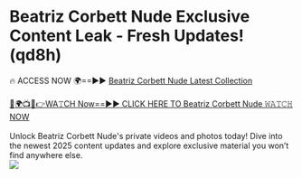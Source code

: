 # Beatriz Corbett Nude Exclusive Content Leak - Fresh Updates! (qd8h)

🔥 ACCESS NOW 🌍==►► <a href="https://tinyurl.com/yc657z5k" rel="nofollow">Beatriz Corbett Nude Latest Collection</a>
<br><br>
[🔴🌍📺📱👉WA𝚃CH Now==►► CLICK HERE TO Beatriz Corbett Nude 𝚆𝙰𝚃𝙲𝙷 NOW](https://tinyurl.com/yc657z5k)
<br><br>
Unlock Beatriz Corbett Nude's private videos and photos today! Dive into the newest 2025 content updates and explore exclusive material you won’t find anywhere else.
<br>
<a href="https://tinyurl.com/yc657z5k" rel="nofollow" data-target="animated-image.originalLink"><img src="https://camo.githubusercontent.com/8a4f000d20f83aca3bf7ec5f350d767afa0574a8a352519fd8cfa583a6f93a33/68747470733a2f2f692e696d6775722e636f6d2f644a486b345a712e676966" data-canonical-src="https://i.imgur.com/dJHk4Zq.gif" style="max-width: 100%; display: inline-block;" data-target="animated-image.originalImage"></a>
<br>
